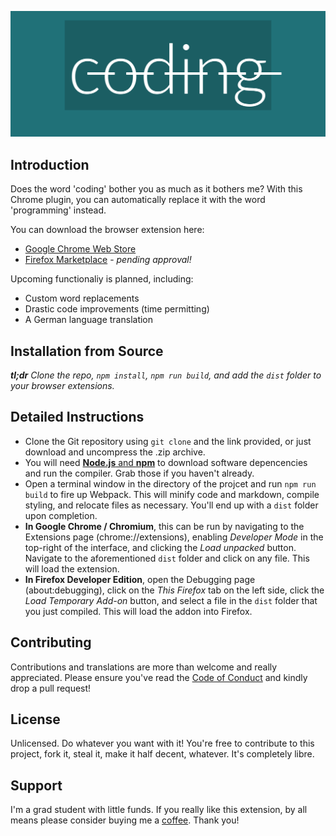 !['No Coding!'](./publicity/stop-coding-1400x560.png)

## Introduction

Does the word 'coding' bother you as much as it bothers me? With this Chrome plugin, you can automatically replace it with the word 'programming' instead.

You can download the browser extension here:
- [Google Chrome Web Store](https://chrome.google.com/webstore/detail/stop-coding/jhbaiepgbgcfkackgplaopofiiidkpil)
- [Firefox Marketplace](https://addons.mozilla.org/en-US/firefox/addon/stop-coding/) - *pending approval!*

Upcoming functionaliy is planned, including:
- Custom word replacements
- Drastic code improvements (time permitting)
- A German language translation

## Installation from Source

***tl;dr** Clone the repo, `npm install`, `npm run build`, and add the `dist` folder to your browser extensions.*

## Detailed Instructions

- Clone the Git repository using `git clone` and the link provided, or just download and uncompress the .zip archive.
- You will need [**Node.js** and **npm**](https://www.nodejs.org) to download software depencencies and run the compiler. Grab those if you haven't already.
- Open a terminal window in the directory of the projcet and run `npm run build` to fire up Webpack. This will minify code and markdown, compile styling, and relocate files as necessary. You'll end up with a `dist` folder upon completion.
- **In Google Chrome / Chromium**, this can be run by navigating to the Extensions page (chrome://extensions), enabling *Developer Mode* in the top-right of the interface, and clicking the *Load unpacked* button. Navigate to the aforementioned `dist` folder and click on any file. This will load the extension.
- **In Firefox Developer Edition**, open the Debugging page (about:debugging), click on the *This Firefox* tab on the left side, click the *Load Temporary Add-on* button, and select a file in the `dist` folder that you just compiled. This will load the addon into Firefox.

## Contributing
Contributions and translations are more than welcome and really appreciated. Please ensure you've read the [Code of Conduct](./CODE_OF_CONDUCT.md) and kindly drop a pull request!

## License

Unlicensed. Do whatever you want with it! You're free to contribute to this project, fork it, steal it, make it half decent, whatever. It's completely libre.

## Support
I'm a grad student with little funds. If you really like this extension, by all means please consider buying me a [coffee](https://www.buymeacoffee.com/oliverearl). Thank you!
